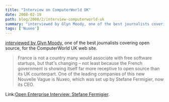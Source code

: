 ```yaml
---
title: "Interview on ComputerWorld UK"
date: 2008-02-19
path: blog/2008/2/interview-computerworld-uk
summary: "interviewed by Glyn Moody, one of the best journalists covering open source, for the ComputerWorld UK web site."
tags: ['Nuxeo']
---
```


<a href="http://www.computerworlduk.com/toolbox/open-source/blogs/index.cfm?entryid=501&amp;blogid=14">interviewed by Glyn Moody</a>, one of the best journalists covering open source, for the ComputerWorld UK web site.<blockquote>
France is not a country many would associate with free software startups, but that's changing &#8211; not least because the French government is showing itself far more receptive to open source than its UK counterpart. One of the leading companies of this new Nouvelle Vague is Nuxeo, which was set up by Stefane Fermigier, now its CEO.
</blockquote>

Link:<a href="http://www.computerworlduk.com/toolbox/open-source/blogs/index.cfm?entryid=501&amp;blogid=14">Open Enterprise Interview: Stefane Fermigier</a>. 


